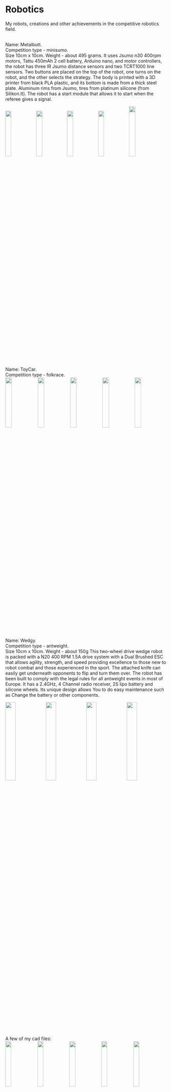 # Robotics
My robots, creations and other achievements in the competitive robotics field. <br/><br/>

Name: Metalbutt.  
Competition type - minisumo.  
Size 10cm x 10cm. Weight - about 495 grams. It uses Jsumo n30 400rpm motors, Tattu 450mAh 2 cell battery, Arduino nano, and motor controllers, the robot has three IR Jsumo distance sensors and two TCRT1000 line sensors. Two buttons are placed on the top of the robot, one turns on the robot, and the other selects the strategy. The body is printed with a 3D printer from black PLA plastic, and its bottom is made from a thick steel plate. Aluminum rims from Jsumo, tires from platinum silicone (from Silikon.lt). The robot has a start module that allows it to start when the referee gives a signal.

<img src="https://user-images.githubusercontent.com/115423590/198258835-3f6492ba-dc0f-4125-b0e8-273955ebe7e8.jpg" width=19.09%><img src="https://user-images.githubusercontent.com/115423590/198258843-7ee83e5b-babc-4d6e-81f1-2b75638bd82d.jpg" width=19.09%><img src="https://user-images.githubusercontent.com/115423590/198258864-49e90cdb-aa28-4887-9464-9c97239de16a.jpg" width=19.09%><img src="https://user-images.githubusercontent.com/115423590/198258884-15c56021-914a-4d5a-9a23-a9c525f0d2e4.jpg" width=19.09%><img src="https://user-images.githubusercontent.com/115423590/198258911-99ea0a13-8e5f-4184-8b23-a4d719cf5870.jpg" width=20%>
<br/><br/>


Name: ToyCar.  
Competition type - folkrace.  
<img src="https://user-images.githubusercontent.com/115423590/199048465-ed3445ec-669d-4df7-8ff8-b79cdc8a2caa.jpg" width=20%><img src="https://user-images.githubusercontent.com/115423590/199048438-0b80467d-b14b-484d-bd17-b48abb359dd0.jpg" width=20%><img src="https://user-images.githubusercontent.com/115423590/199048451-2e716033-4981-48e7-85f2-535c4efa169c.jpg" width=20%><img src="https://user-images.githubusercontent.com/115423590/199048461-ca810b03-8741-48ee-8a9f-c2ff9f1d91bb.jpg" width=20%><img src="https://user-images.githubusercontent.com/115423590/199048457-e6900b20-afee-41c2-a809-2d2310e3e83f.jpg" width=20%>
<br/><br/>


Name: Wedgy.  
Competition type - antweight.  
Size 10cm x 10cm. Weight - about 150g This two-wheel drive wedge robot is packed with a N20 400 RPM 1.5A drive system with a Dual Brushed ESC that allows agility, strength, and speed providing excellence to those new to robot combat and those experienced in the sport. The attached knife can easily get underneath opponents to flip and turn them over. The robot has been built to comply with the legal rules for all antweight events in most of Europe. It has a 2.4GHz, 4 Channel radio receiver, 2S lipo battery and silicone wheels. Its unique design allows You to do easy maintenance such as Change the battery or other components.


<img src="https://user-images.githubusercontent.com/115423590/198273101-f3e13732-0832-4f7c-bd6b-797aa7e74c42.jpg" width=25%><img src="https://user-images.githubusercontent.com/115423590/198273104-5fff0c5e-5546-4922-9369-ce07f7f21983.jpg" width=25%><img src="https://user-images.githubusercontent.com/115423590/198273103-778e3aa0-0bca-4ad9-98cf-12a7a9d5bda2.jpg" width=25%><img src="https://user-images.githubusercontent.com/115423590/198273092-797d6258-77f8-4ef2-a30b-bf7b541a261d.jpg" width=25%>
<br/><br/><br/><br/>


A few of my cad files:  
<img src="https://user-images.githubusercontent.com/115423590/199032611-1015d3ea-5f28-4f20-926a-6e5bdd8481d1.png" width=19%>
<img src="https://user-images.githubusercontent.com/115423590/199032613-b5e9d025-74b4-4442-86ce-b06aacea5e94.png" width=19%>
<img src="https://user-images.githubusercontent.com/115423590/199032587-e130e012-8431-4d13-87d9-32886eb4331f.png" width=19%>
<img src="https://user-images.githubusercontent.com/115423590/199032614-4b2e3bf2-2392-439e-a498-b398aea54f04.png" width=19%>
<img src="https://user-images.githubusercontent.com/115423590/199032593-27b4811f-4069-4b21-8314-26469583aade.png" width=19%>
<img src="https://user-images.githubusercontent.com/115423590/199032580-7e46f0ce-6f64-435a-b616-32797ca76533.png" width=19%>
<img src="https://user-images.githubusercontent.com/115423590/199032602-c3da7ec7-9eb2-4789-8a73-f1f50e13d0df.png" width=19%>
<img src="https://user-images.githubusercontent.com/115423590/199032603-7b884507-81ad-481a-a939-3cdbb31aae15.png" width=19%>
<img src="https://user-images.githubusercontent.com/115423590/199032598-d4a3a57c-b8e5-4de9-bf81-dc02d71aaa46.png" width=19%>
<img src="https://user-images.githubusercontent.com/115423590/199032605-b8e502ca-c29a-4e24-a6ae-6759a758a4f3.png" width=19%>
<img src="https://user-images.githubusercontent.com/115423590/199032600-b96a745c-dccf-48ae-9ab5-330114b0bedc.png" width=19%>
